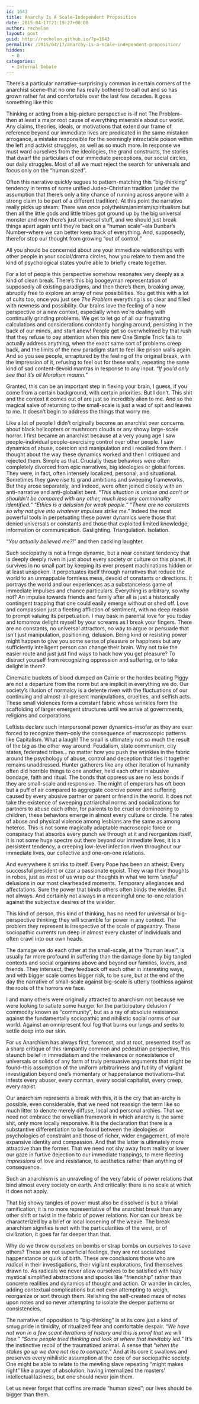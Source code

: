 ```yaml
---
id: 1643
title: Anarchy Is A Scale-Independent Proposition
date: 2015-04-17T21:19:27+00:00
author: rechelon
layout: post
guid: http://rechelon.github.io/?p=1643
permalink: /2015/04/17/anarchy-is-a-scale-independent-proposition/
hidden:
  - 0
categories:
  - Internal Debate
---
```

There&#8217;s a particular narrative&#8211;surprisingly common in certain corners of the anarchist scene&#8211;that no one has really bothered to call out and so has grown rather fat and comfortable over the last few decades. It goes something like this:

Thinking or acting from a big-picture perspective is&#8211;if not The Problem&#8211;then at least a major root cause of everything miserable about our world. Any claims, theories, ideals, or motivations that extend our frame of reference beyond our immediate lives are predicated in the same mistaken arrogance, a mistake responsible for the seemingly intractable poison within the left and activist struggles, as well as so much more. In response we must ward ourselves from the ideologies, the grand constructs, the stories that dwarf the particulars of our immediate perceptions, our social circles, our daily struggles. Most of all we must reject the search for universals and focus only on the &#8220;human sized&#8221;.

Often this narrative quickly segues to pattern-matching this &#8220;big-thinking&#8221; tendency in terms of some unified Judeo-Christian tradition (under the assumption that there&#8217;s only a tiny chance of running across anyone with a strong claim to be part of a different tradition). At this point the narrative really picks up steam: There was once polytheism/animism/spiritualism but then all the little gods and little tribes got ground up by the big universal monster and now there&#8217;s just universal stuff, and we should just break things apart again until they&#8217;re back on a &#8220;human scale&#8221;&#8211;ala Dunbar&#8217;s Number&#8211;where we can better keep track of everything. And, supposedly, therefor stop our thought from growing &#8220;out of control.&#8221;

All you should be concerned about are your immediate relationships with other people in your social/drama circles, how you relate to them and the kind of psychological states you&#8217;re able to briefly create together.

For a lot of people this perspective somehow resonates very deeply as a kind of clean break. There&#8217;s this big boogeyman representation of supposedly all existing paradigms, and then there&#8217;s them, breaking away, abruptly free to explore an array of new possibilities. You get this with a lot of cults too, once you just see _The Problem_ everything is so clear and filled with newness and possibility. Our brains love the feeling of a new perspective or a new context, especially when we&#8217;re dealing with continually grinding problems. We get to let go of all our frustrating calculations and considerations constantly hanging around, persisting in the back of our minds, and start anew! People get so overwhelmed by that rush that they refuse to pay attention when this new One Simple Trick fails to actually address anything, when the exact same sort of problems creep back, and the limits of the new paradigm start to feel like prison walls again. And so you see people, enraptured by the feeling of the original break, with the impression of it, refusing to feel out for these walls, repeating the same kind of sad content-devoid mantras in response to any input. &#8220;_If you&#8217;d only see that it&#8217;s all Moralism maann._&#8221;

Granted, this can be an important step in flexing your brain, I guess, if you come from a certain background, with certain priorities. But I don&#8217;t. This shit and the context it comes out of are just so incredibly alien to me. And so the magical salve of returning to the small-scale is just a wad of spit and leaves to me. It doesn&#8217;t begin to address the things that worry me.

Like a lot of people I didn&#8217;t originally become an anarchist over concerns about black helicopters or mushroom clouds or any showy large-scale horror. I first became an anarchist because at a very young age I saw people&#8211;individual people&#8211;exercising control over other people. I saw dynamics of abuse, coercion and manipulation and I recoiled from them. I thought about the way these dynamics worked and then I critiqued and rejected them. Simple as that. Crucially these behaviors were often completely divorced from epic narratives, big ideologies or global forces. They were, in fact, often intensely localized, personal, and situational. Sometimes they gave _rise_ to grand ambitions and sweeping frameworks. But they arose separately, and indeed, were often joined closely with an anti-narrative and anti-globalist bent. &#8220;_This situation is unique and can&#8217;t or shouldn&#8217;t be compared with any other, much less any commonality identified._&#8221; &#8220;_Ethics is a delusion for weak people._&#8221; &#8220;_There are no constants so why not give into whatever impulses strike me_.&#8221; Indeed the most powerful tools in perpetuating these power dynamics were those that denied universals or constants and those that exploited limited knowledge, information or communication. Gaslighting. Triangulation. Isolation.

&#8220;_You actually believed me?!_&#8221; and then cackling laughter.

Such sociopathy is not a fringe dynamic, but a near constant tendency that is deeply deeply riven in just about every society or culture on this planet. It survives in no small part by keeping its ever present machinations hidden or at least unspoken. It perpetuates itself through narratives that reduce the world to an unmappable formless mess, devoid of constants or directions. It portrays the world and our experiences as a substanceless game of immediate impulses and chance particulars. Everything is arbitrary, so why not? An impulse towards friends and family after all is just a historically contingent trapping that one could easily emerge without or shed off. Love and compassion just a fleeting affliction of sentiment, with no deep reason to prompt valuing its perpetuation. I may bask in parental love for you today and tomorrow delight myself by your screams as I break your fingers. There are no constants, no universal attractors, no way to argue or persuade that isn&#8217;t just manipulation, positioning, delusion. Being kind or resisting power might happen to give you some sense of pleasure or happiness but any sufficiently intelligent person can change their brain. Why not take the easier route and just just find ways to hack how you get pleasure? To distract yourself from recognizing oppression and suffering, or to take delight in them?

Cinematic buckets of blood dumped on Carrie or the hordes beating Piggy are not a departure from the norm but are implicit in everything we do. Our society&#8217;s illusion of normalcy is a detente riven with the fluctuations of our continuing and almost-all-present manipulations, cruelties, and selfish acts. These small violences form a constant fabric whose wrinkles form the scaffolding of larger emergent structures until we arrive at governments, religions and corporations.

Leftists declare such interpersonal power dynamics&#8211;insofar as they are ever forced to recognize them&#8211;only the consequence of macroscopic patterns like Capitalism. What a laugh! The small is ultimately not so much the result of the big as the other way around. Feudalism, state communism, city states, federated tribes&#8230; no matter how you push the wrinkles in the fabric around the psychology of abuse, control and deception that ties it together remains unaddressed. Hunter gatherers like any other iteration of humanity often did horrible things to one another, held each other in abusive bondage, faith and ritual. The bonds that oppress us are no less bonds if they are small-scale and responsive. The might of emperors has oft been but a puff of air compared to aggregate coercive power and suffering caused by every abusive partner or parent or friend in the world. It does not take the existence of sweeping patriarchal norms and socializations for partners to abuse each other, for parents to be cruel or domineering to children, these behaviors emerge in almost every culture or circle. The rates of abuse and physical violence among lesbians are the same as among heteros. This is not some magically adaptable macroscopic force or conspiracy that absorbs every punch we through at it and reorganizes itself, it is not some huge spectre out there beyond our immediate lives, it is a persistent tendency, a creeping low-level infection riven throughout our immediate lives, our collective and one-on-one relations.

And everywhere it smirks to itself. Every Pope has been an atheist. Every successful president or czar a passionate egoist. They wrap their thoughts in robes, just as most of us wrap our thoughts in what we term &#8216;_useful_&#8216; delusions in our most clearheaded moments. Temporary allegiances and affectations. Sure the power that binds others often binds the wielder. But not always. And certainly not always in a meaningful one-to-one relation against the subjective desires of the wielder.

This kind of person, this kind of thinking, has no need for universal or big-perspective thinking; they will scramble for power in any context. The problem they represent is irrespective of the scale of pageantry. These sociopathic currents run deep in almost every cluster of individuals and often crawl into our own heads.

The damage we do each other at the small-scale, at the &#8220;human level&#8221;, is usually far more profound in suffering than the damage done by big tangled contexts and social organisms above and beyond our families, lovers, and friends. They intersect, they feedback off each other in interesting ways, and with bigger scale comes bigger risk, to be sure, but at the end of the day the narrative of small-scale against big-scale is utterly toothless against the roots of the horrors we face.

I and many others were originally attracted to anarchism not because we were looking to satiate some hunger for the participatory delusion / commodity known as &#8220;community&#8221;, but as a ray of absolute resistance against the fundamentally sociopathic and nihilistic social norms of our world. Against an omnipresent foul fog that burns our lungs and seeks to settle deep into our skin.

For us Anarchism has always first, foremost, and at root, presented itself as a sharp critique of this rampantly common and pedestrian perspective, this staunch belief in immediatism and the irrelevance or nonexistence of universals or solids of any form of truly persuasive arguments that might be found&#8211;this assumption of the uniform arbitrariness and futility of vigilant investigation beyond one&#8217;s momentary or happenstance motivations&#8211;that infests every abuser, every conman, every social capitalist, every creep, every rapist.

Our anarchism represents a break with this, it is the cry that an-archy is possible, even considerable, that we need not reassign the term like so much litter to denote merely diffuse, local and personal archies. That we need not embrace the orwellian framework in which anarchy is the same shit, only more locally responsive. It is the declaration that there is a substantive differentiation to be found between the ideologies or psychologies of constraint and those of richer, wider engagement, of more expansive identity and compassion. And that the latter is ultimately more attractive than the former. That we need not shy away from reality or lower our gaze in furtive dejection to our immediate trappings, to mere fleeting _impressions_ of love and resistance, to aesthetics rather than anything of consequence.

Such an anarchism is an unraveling of the very fabric of power relations that bind almost every society on earth. And critically: there is no scale at which it does not apply.

That big showy tangles of power must also be dissolved is but a trivial ramification, it is no more representative of the anarchist break than any other shift or twist in the fabric of power relations. Nor can our break be characterized by a brief or local loosening of the weave. The break anarchism signifies is not with the particularities of the west, or of civilization, it goes far far deeper than that.

Why do we throw ourselves on bombs or strap bombs on ourselves to save others? These are not superficial feelings, they are not socialized happenstance or quirk of birth. These are conclusions those who are _radical_ in their investigations, their vigilant explorations, find themselves drawn to. As radicals we never allow ourselves to be satisfied with hazy mystical simplified abstractions and spooks like &#8220;friendship&#8221; rather than concrete realities and dynamics of thought and action. Or wander in circles, adding contextual complications but not even attempting to weigh, reorganize or sort through them. Relishing the self-created maze of notes upon notes and so never attempting to isolate the deeper patterns or consistencies.

The narrative of opposition to &#8220;big-thinking&#8221; is at its core just a kind of smug pride in timidity, of ritualized fear and comfortable despair. &#8220;_We have not won in a few scant iterations of history and this is proof that we will lose._&#8221; &#8220;_Some people tried thinking and look at where that inevitably led._&#8221; It&#8217;s the instinctive recoil of the traumatized animal. A sense that &#8220;_when the stakes go up we dare not rise to compete._&#8221; And at its core it swallows and preserves every nihilistic assumption at the core of our sociopathic society. One might be able to relate to the mewling slave repeating &#8220;might makes right&#8221; like a prayer of absolution, having internalized the masters&#8217; intellectual laziness, but one should never join them.

Let us never forget that coffins are made &#8220;human sized&#8221;; our lives should be bigger than them.